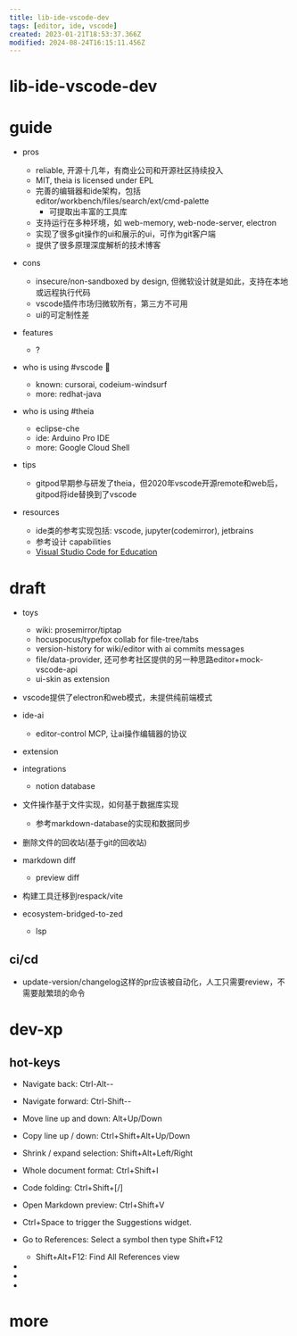 ```yaml
---
title: lib-ide-vscode-dev
tags: [editor, ide, vscode]
created: 2023-01-21T18:53:37.366Z
modified: 2024-08-24T16:15:11.456Z
---
```


# lib-ide-vscode-dev

# guide

- pros
  - reliable, 开源十几年，有商业公司和开源社区持续投入
  - MIT, theia is licensed under EPL
  - 完善的编辑器和ide架构，包括 editor/workbench/files/search/ext/cmd-palette
    - 可提取出丰富的工具库
  - 支持运行在多种环境，如 web-memory, web-node-server, electron
  - 实现了很多git操作的ui和展示的ui，可作为git客户端
  - 提供了很多原理深度解析的技术博客

- cons
  - insecure/non-sandboxed by design, 但微软设计就是如此，支持在本地或远程执行代码
  - vscode插件市场归微软所有，第三方不可用
  - ui的可定制性差

- features
  - ?

- who is using #vscode 💠
  - known: cursorai, codeium-windsurf
  - more: redhat-java

- who is using #theia
  - eclipse-che
  - ide: Arduino Pro IDE
  - more: Google Cloud Shell

- tips
  - gitpod早期参与研发了theia，但2020年vscode开源remote和web后，gitpod将ide替换到了vscode

- resources
  - ide类的参考实现包括: vscode, jupyter(codemirror), jetbrains
  - 参考设计 capabilities
  - [Visual Studio Code for Education](https://vscodeedu.com/)
# draft
- toys
  - wiki: prosemirror/tiptap
  - hocuspocus/typefox collab for file-tree/tabs
  - version-history for wiki/editor with ai commits messages
  - file/data-provider, 还可参考社区提供的另一种思路editor+mock-vscode-api
  - ui-skin as extension

- vscode提供了electron和web模式，未提供纯前端模式

- ide-ai
  - editor-control MCP, 让ai操作编辑器的协议
- extension
- integrations
  - notion database

- 文件操作基于文件实现，如何基于数据库实现
  - 参考markdown-database的实现和数据同步
- 删除文件的回收站(基于git的回收站)

- markdown diff
  - preview diff

- 构建工具迁移到respack/vite

- ecosystem-bridged-to-zed
  - lsp

## ci/cd

- update-version/changelog这样的pr应该被自动化，人工只需要review，不需要敲繁琐的命令
# dev-xp

## hot-keys

- Navigate back:     Ctrl-Alt--
- Navigate forward:  Ctrl-Shift--

- Move line up and down: Alt+Up/Down
- Copy line up / down: Ctrl+Shift+Alt+Up/Down
- Shrink / expand selection: Shift+Alt+Left/Right

- Whole document format: Ctrl+Shift+I

- Code folding: Ctrl+Shift+[/]

- Open Markdown preview: Ctrl+Shift+V

- Ctrl+Space to trigger the Suggestions widget.

- Go to References: Select a symbol then type Shift+F12
  - Shift+Alt+F12: Find All References view

- 
- 
- 

# more
